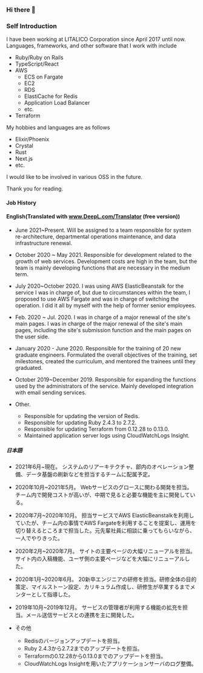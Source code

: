 ### Hi there 👋

<!--
**koheiyamayama/koheiyamayama** is a ✨ _special_ ✨ repository because its `README.md` (this file) appears on your GitHub profile.

Here are some ideas to get you started:

- 🔭 I’m currently working on ...
- 🌱 I’m currently learning ...
- 👯 I’m looking to collaborate on ...
- 🤔 I’m looking for help with ...
- 💬 Ask me about ...
- 📫 How to reach me: ...
- 😄 Pronouns: ...
- ⚡ Fun fact: ...
-->

### Self Introduction
I have been working at LITALICO Corporation since April 2017 until now.
Languages, frameworks, and other software that I work with include
- Ruby/Ruby on Rails
- TypeScript/React
- AWS
  - ECS on Fargate
  - EC2
  - RDS
  - ElastiCache for Redis
  - Application Load Balancer
  - etc.
- Terraform

My hobbies and languages are as follows
- Elixir/Phoenix
- Crystal
- Rust
- Next.js
- etc.

I would like to be involved in various OSS in the future.

Thank you for reading.


#### Job History
#### English(Translated with www.DeepL.com/Translator (free version))
- June 2021~Present.
Will be assigned to a team responsible for system re-architecture, departmental operations maintenance, and data infrastructure renewal.

- October 2020 ~ May 2021.
Responsible for development related to the growth of web services. Development costs are high in the team, but the team is mainly developing functions that are necessary in the medium term.

- July 2020~October 2020.
I was using AWS ElasticBeanstalk for the service I was in charge of, but due to circumstances within the team, I proposed to use AWS Fargate and was in charge of switching the operation. I did it all by myself with the help of former senior employees.

- Feb. 2020 ~ Jul. 2020.
I was in charge of a major renewal of the site's main pages. I was in charge of the major renewal of the site's main pages, including the site's submission function and the main pages on the user side.

- January 2020 - June 2020.
Responsible for the training of 20 new graduate engineers. Formulated the overall objectives of the training, set milestones, created the curriculum, and mentored the trainees until they graduated.

- October 2019~December 2019.
Responsible for expanding the functions used by the administrators of the service. Mainly developed integration with email sending services.

- Other.
  - Responsible for updating the version of Redis.
  - Responsible for updating Ruby 2.4.3 to 2.7.2.
  - Responsible for updating Terraform from 0.12.28 to 0.13.0.
  - Maintained application server logs using CloudWatchLogs Insight.


##### 日本語
- 2021年6月~現在。
システムのリアーキテクチャ、部内のオペレーション整備、データ基盤の刷新などを担当するチームに配属予定。

- 2020年10月~2021年5月。
Webサービスのグロースに関わる開発を担当。チーム内で開発コストが高いが、中期で見ると必要な機能を主に開発している。

- 2020年7月~2020年10月。
担当サービスでAWS ElasticBeanstalkを利用していたが、チーム内の事情でAWS Fargateを利用することを提案し、運用を切り替えるところまで担当した。元先輩社員に相談に乗ってもらいながら、一人でやりきった。

- 2020年2月~2020年7月。
サイトの主要ページの大幅リニューアルを担当。サイト内の入稿機能、ユーザ側の主要ページなどを大幅にリニューアルした。

- 2020年1月~2020年6月。
20新卒エンジニアの研修を担当。研修全体の目的策定、マイルストーン設定、カリキュラム作成し、研修生が卒業するまでメンターとして指導した。

- 2019年10月~2019年12月。
サービスの管理者が利用する機能の拡充を担当。メール送信サービスとの連携を主に開発した。

- その他
  - Redisのバージョンアップデートを担当。
  - Ruby 2.4.3から2.7.2までのアップデートを担当。
  - Terraformの0.12.28から0.13.0までのアップデートを担当。
  - CloudWatchLogs Insightを用いたアプリケーションサーバのログ整備。



